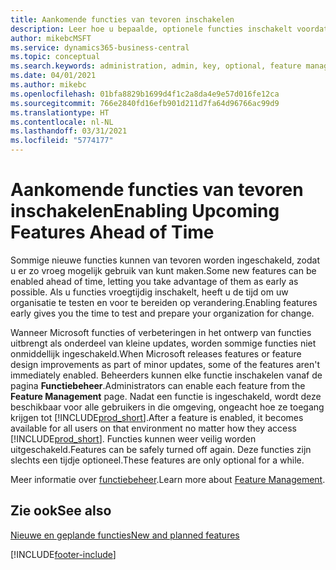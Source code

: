 ```yaml
---
title: Aankomende functies van tevoren inschakelen
description: Leer hoe u bepaalde, optionele functies inschakelt voordat ze verplicht worden.
author: mikebcMSFT
ms.service: dynamics365-business-central
ms.topic: conceptual
ms.search.keywords: administration, admin, key, optional, feature management, early access, preview
ms.date: 04/01/2021
ms.author: mikebc
ms.openlocfilehash: 01bfa8829b1699d4f1c2a8da4e9e57d016fe12ca
ms.sourcegitcommit: 766e2840fd16efb901d211d7fa64d96766ac99d9
ms.translationtype: HT
ms.contentlocale: nl-NL
ms.lasthandoff: 03/31/2021
ms.locfileid: "5774177"
---
```

# <a name="enabling-upcoming-features-ahead-of-time"></a><span data-ttu-id="36239-103">Aankomende functies van tevoren inschakelen</span><span class="sxs-lookup"><span data-stu-id="36239-103">Enabling Upcoming Features Ahead of Time</span></span>

<span data-ttu-id="36239-104">Sommige nieuwe functies kunnen van tevoren worden ingeschakeld, zodat u er zo vroeg mogelijk gebruik van kunt maken.</span><span class="sxs-lookup"><span data-stu-id="36239-104">Some new features can be enabled ahead of time, letting you take advantage of them as early as possible.</span></span> <span data-ttu-id="36239-105">Als u functies vroegtijdig inschakelt, heeft u de tijd om uw organisatie te testen en voor te bereiden op verandering.</span><span class="sxs-lookup"><span data-stu-id="36239-105">Enabling features early gives you the time to test and prepare your organization for change.</span></span>

<span data-ttu-id="36239-106">Wanneer Microsoft functies of verbeteringen in het ontwerp van functies uitbrengt als onderdeel van kleine updates, worden sommige functies niet onmiddellijk ingeschakeld.</span><span class="sxs-lookup"><span data-stu-id="36239-106">When Microsoft releases features or feature design improvements as part of minor updates, some of the features aren't immediately enabled.</span></span> <span data-ttu-id="36239-107">Beheerders kunnen elke functie inschakelen vanaf de pagina **Functiebeheer**.</span><span class="sxs-lookup"><span data-stu-id="36239-107">Administrators can enable each feature from the **Feature Management** page.</span></span> <span data-ttu-id="36239-108">Nadat een functie is ingeschakeld, wordt deze beschikbaar voor alle gebruikers in die omgeving, ongeacht hoe ze toegang krijgen tot [!INCLUDE[prod_short](includes/prod_short.md)].</span><span class="sxs-lookup"><span data-stu-id="36239-108">After a feature is enabled, it becomes available for all users on that environment no matter how they access [!INCLUDE[prod_short](includes/prod_short.md)].</span></span> <span data-ttu-id="36239-109">Functies kunnen weer veilig worden uitgeschakeld.</span><span class="sxs-lookup"><span data-stu-id="36239-109">Features can be safely turned off again.</span></span> <span data-ttu-id="36239-110">Deze functies zijn slechts een tijdje optioneel.</span><span class="sxs-lookup"><span data-stu-id="36239-110">These features are only optional for a while.</span></span>

<span data-ttu-id="36239-111">Meer informatie over [functiebeheer](/dynamics365/business-central/dev-itpro/administration/feature-management).</span><span class="sxs-lookup"><span data-stu-id="36239-111">Learn more about [Feature Management](/dynamics365/business-central/dev-itpro/administration/feature-management).</span></span>  

## <a name="see-also"></a><span data-ttu-id="36239-112">Zie ook</span><span class="sxs-lookup"><span data-stu-id="36239-112">See also</span></span>

[<span data-ttu-id="36239-113">Nieuwe en geplande functies</span><span class="sxs-lookup"><span data-stu-id="36239-113">New and planned features</span></span>](/dynamics365-release-plan/2021wave1/)  


[!INCLUDE[footer-include](includes/footer-banner.md)]